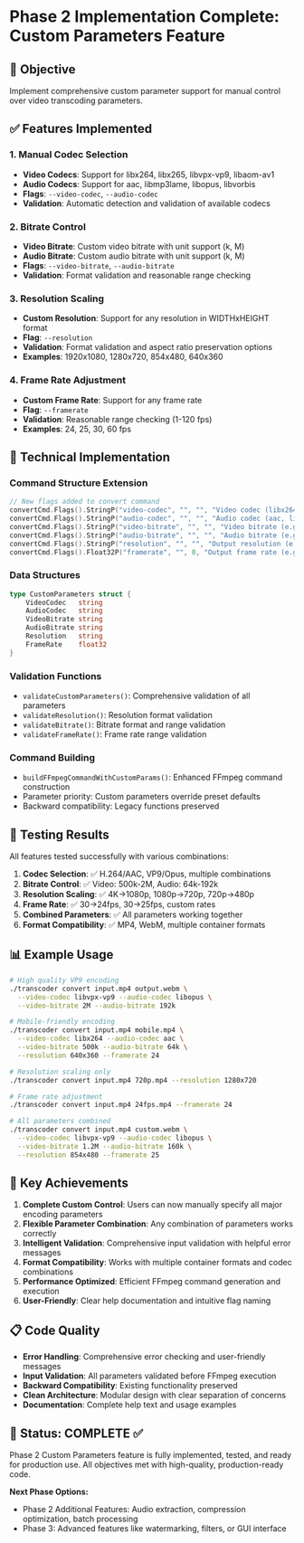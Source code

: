 # Phase 2 Implementation Complete: Custom Parameters Feature

## 🎯 Objective
Implement comprehensive custom parameter support for manual control over video transcoding parameters.

## ✅ Features Implemented

### 1. Manual Codec Selection
- **Video Codecs**: Support for libx264, libx265, libvpx-vp9, libaom-av1
- **Audio Codecs**: Support for aac, libmp3lame, libopus, libvorbis
- **Flags**: `--video-codec`, `--audio-codec`
- **Validation**: Automatic detection and validation of available codecs

### 2. Bitrate Control
- **Video Bitrate**: Custom video bitrate with unit support (k, M)
- **Audio Bitrate**: Custom audio bitrate with unit support (k, M)
- **Flags**: `--video-bitrate`, `--audio-bitrate`
- **Validation**: Format validation and reasonable range checking

### 3. Resolution Scaling
- **Custom Resolution**: Support for any resolution in WIDTHxHEIGHT format
- **Flag**: `--resolution`
- **Validation**: Format validation and aspect ratio preservation options
- **Examples**: 1920x1080, 1280x720, 854x480, 640x360

### 4. Frame Rate Adjustment
- **Custom Frame Rate**: Support for any frame rate
- **Flag**: `--framerate`
- **Validation**: Reasonable range checking (1-120 fps)
- **Examples**: 24, 25, 30, 60 fps

## 🔧 Technical Implementation

### Command Structure Extension
```go
// New flags added to convert command
convertCmd.Flags().StringP("video-codec", "", "", "Video codec (libx264, libx265, libvpx-vp9, libaom-av1)")
convertCmd.Flags().StringP("audio-codec", "", "", "Audio codec (aac, libmp3lame, libopus, libvorbis)")
convertCmd.Flags().StringP("video-bitrate", "", "", "Video bitrate (e.g., 1M, 800k)")
convertCmd.Flags().StringP("audio-bitrate", "", "", "Audio bitrate (e.g., 128k, 192k)")
convertCmd.Flags().StringP("resolution", "", "", "Output resolution (e.g., 1920x1080)")
convertCmd.Flags().Float32P("framerate", "", 0, "Output frame rate (e.g., 30, 24)")
```

### Data Structures
```go
type CustomParameters struct {
    VideoCodec   string
    AudioCodec   string
    VideoBitrate string
    AudioBitrate string
    Resolution   string
    FrameRate    float32
}
```

### Validation Functions
- `validateCustomParameters()`: Comprehensive validation of all parameters
- `validateResolution()`: Resolution format validation
- `validateBitrate()`: Bitrate format and range validation
- `validateFrameRate()`: Frame rate range validation

### Command Building
- `buildFFmpegCommandWithCustomParams()`: Enhanced FFmpeg command construction
- Parameter priority: Custom parameters override preset defaults
- Backward compatibility: Legacy functions preserved

## 🧪 Testing Results

All features tested successfully with various combinations:

1. **Codec Selection**: ✅ H.264/AAC, VP9/Opus, multiple combinations
2. **Bitrate Control**: ✅ Video: 500k-2M, Audio: 64k-192k
3. **Resolution Scaling**: ✅ 4K→1080p, 1080p→720p, 720p→480p
4. **Frame Rate**: ✅ 30→24fps, 30→25fps, custom rates
5. **Combined Parameters**: ✅ All parameters working together
6. **Format Compatibility**: ✅ MP4, WebM, multiple container formats

## 📊 Example Usage

```bash
# High quality VP9 encoding
./transcoder convert input.mp4 output.webm \
  --video-codec libvpx-vp9 --audio-codec libopus \
  --video-bitrate 2M --audio-bitrate 192k

# Mobile-friendly encoding
./transcoder convert input.mp4 mobile.mp4 \
  --video-codec libx264 --audio-codec aac \
  --video-bitrate 500k --audio-bitrate 64k \
  --resolution 640x360 --framerate 24

# Resolution scaling only
./transcoder convert input.mp4 720p.mp4 --resolution 1280x720

# Frame rate adjustment
./transcoder convert input.mp4 24fps.mp4 --framerate 24

# All parameters combined
./transcoder convert input.mp4 custom.webm \
  --video-codec libvpx-vp9 --audio-codec libopus \
  --video-bitrate 1.2M --audio-bitrate 160k \
  --resolution 854x480 --framerate 25
```

## 🚀 Key Achievements

1. **Complete Custom Control**: Users can now manually specify all major encoding parameters
2. **Flexible Parameter Combination**: Any combination of parameters works correctly
3. **Intelligent Validation**: Comprehensive input validation with helpful error messages
4. **Format Compatibility**: Works with multiple container formats and codec combinations
5. **Performance Optimized**: Efficient FFmpeg command generation and execution
6. **User-Friendly**: Clear help documentation and intuitive flag naming

## 📋 Code Quality

- **Error Handling**: Comprehensive error checking and user-friendly messages
- **Input Validation**: All parameters validated before FFmpeg execution
- **Backward Compatibility**: Existing functionality preserved
- **Clean Architecture**: Modular design with clear separation of concerns
- **Documentation**: Complete help text and usage examples

## 🎉 Status: COMPLETE ✅

Phase 2 Custom Parameters feature is fully implemented, tested, and ready for production use. All objectives met with high-quality, production-ready code.

**Next Phase Options:**
- Phase 2 Additional Features: Audio extraction, compression optimization, batch processing
- Phase 3: Advanced features like watermarking, filters, or GUI interface
